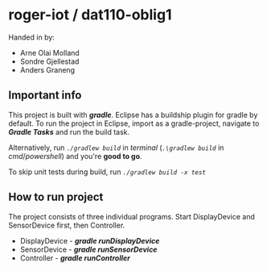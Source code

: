 # roger-iot / dat110-oblig1

Handed in by:

* Arne Olai Molland
* Sondre Gjellestad
* Anders Graneng

## Important info

This project is built with ***gradle***. Eclipse has a buildship plugin for gradle by default. To run the project in Eclipse, import as a gradle-project, navigate to ***Gradle Tasks*** and run the build task.

Alternatively, run *`./gradlew build`* in *terminal* (*`.\gradlew build`* in *cmd*/*powershell*) and you're **good to go**.

To skip unit tests during build, run *`./gradlew build -x test`*

## How to run project

The project consists of three individual programs. Start DisplayDevice and SensorDevice first, then Controller.

* DisplayDevice - ***gradle runDisplayDevice***
* SensorDevice - ***gradle runSensorDevice***
* Controller - ***gradle runController***
